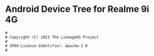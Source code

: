 # Android Device Tree for Realme 9i 4G

```
#
# Copyright (C) 2023 The LineageOS Project
#
# SPDX-License-Identifier: Apache-2.0
#
```
